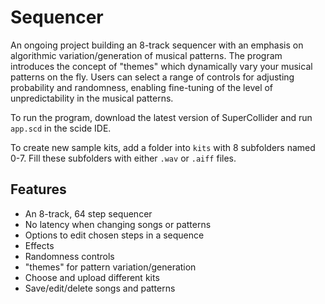 # Sequencer
An ongoing project building an 8-track sequencer with an emphasis on algorithmic variation/generation of musical patterns. The program introduces the concept of "themes" which dynamically vary your musical patterns on the fly. Users can select a range of controls for adjusting probability and randomness, enabling fine-tuning of the level of unpredictability in the musical patterns. 

To run the program, download the latest version of SuperCollider and run `app.scd` in the scide IDE.

To create new sample kits, add a folder into `kits` with 8 subfolders named 0-7. Fill these subfolders with either `.wav` or `.aiff` files.

## Features
- An 8-track, 64 step sequencer
- No latency when changing songs or patterns
- Options to edit chosen steps in a sequence
- Effects
- Randomness controls
- "themes" for pattern variation/generation
- Choose and upload different kits
- Save/edit/delete songs and patterns

